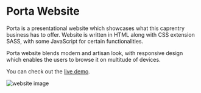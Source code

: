 # Porta Website

Porta is a presentational website which showcases what this caprentry business has to offer. Website is written in HTML along with CSS extension SASS, with some JavaScript for certain functionalities.

Porta website blends modern and artisan look, with responsive design which enables the users to browse it on multitude of devices.

You can check out the [live demo](https://danijelmaksic.github.io/porta.github.io/).

![website image](https://danijelmaksic.vercel.app/assets/porta-entire-page-CR3ANOtJ.webp)
